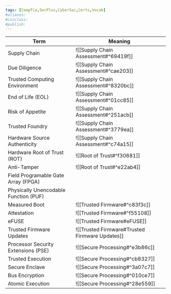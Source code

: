 ```yaml
---
tags: [CompTia,SecPlus,CyberSec,Certs,Vocab]
#aliases:
#cssclass:
#publish:
---
```


| Term                                  | Meaning                                        |
| ------------------------------------- | ---------------------------------------------- |
| Supply Chain                          | ![[Supply Chain Assessment#^69419f]]           |
| Due Diligence                         | ![[Supply Chain Assessment#^cae203]]           |
| Trusted Computing Environment         | ![[Supply Chain Assessment#^8320bc]]           |
| End of Life (EOL)                     | ![[Supply Chain Assessment#^01cc85]]           |
| Risk of Appetite                      | ![[Supply Chain Assessment#^251acb]]           |
| Trusted Foundry                       | ![[Supply Chain Assessment#^3779ea]]           |
| Hardware Source Authenticity          | ![[Supply Chain Assessment#^c74a15]]           |
| Hardware Root of Trust (ROT)          | ![[Root of Trust#^f30681]]                     |
| Anti-Tamper                           | ![[Root of Trust#^e22ab4]]                     |
| Field Programable Gate Array (FPGA)   |                                                |
| Physically Unencodable Function (PUF) |                                                |
| Measured Boot                         | ![[Trusted Firmware#^c83f3c]]                  |
| Attestation                           | ![[Trusted Firmware#^f55108]]                  |
| eFUSE                                 | ![[Trusted Firmware#eFUSE]]                    |
| Trusted Firmware Updates              | ![[Trusted Firmware#Trusted Firmware Updates]] |
| Processor Security Extensions (PSE)   | ![[Secure Processing#^e3b86c]]                 |
| Trusted Execution                     | ![[Secure Processing#^cb8327]]                 |
| Secure Enclave                        | ![[Secure Processing#^3a07c7]]                 |
| Bus Encryption                        | ![[Secure Processing#^010ce7]]                 |
| Atomic Execution                      | ![[Secure Processing#^28e559]]                 |
